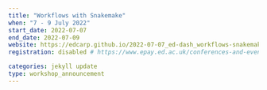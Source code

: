 ```yaml
---
title: "Workflows with Snakemake" 
when: "7 - 9 July 2022"
start_date: 2022-07-07
end_date: 2022-07-09
website: https://edcarp.github.io/2022-07-07_ed-dash_workflows-snakemake/
registration: disabled # https://www.epay.ed.ac.uk/conferences-and-events/college-of-medicine-and-veterinary-medicine/school-of-molecular-genetic-and-population-health-sciences/igmm/workflows-with-snakemake

categories: jekyll update
type: workshop_announcement
--- 
```

